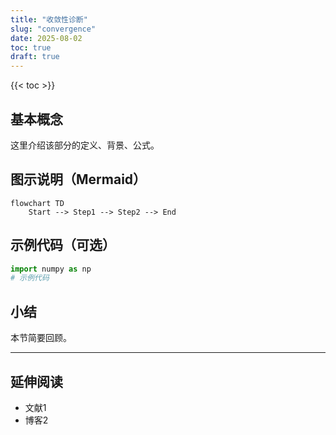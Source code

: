```yaml
---
title: "收敛性诊断"
slug: "convergence"
date: 2025-08-02
toc: true
draft: true
---
```



{{< toc >}}

## 基本概念

这里介绍该部分的定义、背景、公式。

## 图示说明（Mermaid）

```mermaid
flowchart TD
    Start --> Step1 --> Step2 --> End
```

## 示例代码（可选）

```python
import numpy as np
# 示例代码
```

## 小结

本节简要回顾。

---

## 延伸阅读

- 文献1
- 博客2

